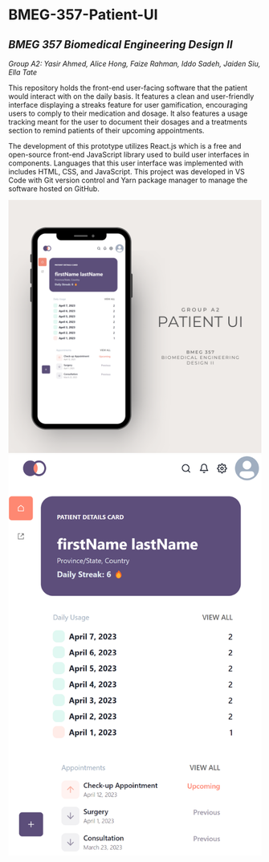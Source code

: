 # BMEG-357-Patient-UI

## *BMEG 357 Biomedical Engineering Design II*

*Group A2: Yasir Ahmed, Alice Hong, Faize Rahman, Iddo Sadeh, Jaiden Siu, Ella Tate*

This repository holds the front-end user-facing software that the patient would interact with on the daily basis. It features a clean and user-friendly interface displaying a streaks feature for user gamification, encouraging users to comply to their medication and dosage. It also features a usage tracking meant for the user to document their dosages and a treatments section to remind patients of their upcoming appointments.

The development of this prototype utilizes React.js which is a free and open-source front-end JavaScript library used to build user interfaces in components. Languages that this user interface was implemented with includes HTML, CSS, and JavaScript. This project was developed in VS Code with Git version control and Yarn package manager to manage the software hosted on GitHub.

![Patient UI on Phone](bmeg357_patient_ui.png)
![Patient UI](bmeg357_patient_ui_screenshot.png)
